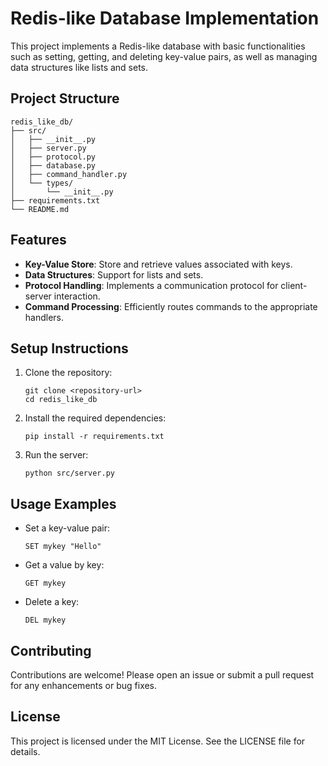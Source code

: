 # Redis-like Database Implementation

This project implements a Redis-like database with basic functionalities such as setting, getting, and deleting key-value pairs, as well as managing data structures like lists and sets.

## Project Structure

```
redis_like_db/
├── src/
│   ├── __init__.py
│   ├── server.py
│   ├── protocol.py
│   ├── database.py
│   ├── command_handler.py
│   └── types/
│       └── __init__.py
├── requirements.txt
└── README.md
```

## Features

- **Key-Value Store**: Store and retrieve values associated with keys.
- **Data Structures**: Support for lists and sets.
- **Protocol Handling**: Implements a communication protocol for client-server interaction.
- **Command Processing**: Efficiently routes commands to the appropriate handlers.

## Setup Instructions

1. Clone the repository:
   ```
   git clone <repository-url>
   cd redis_like_db
   ```

2. Install the required dependencies:
   ```
   pip install -r requirements.txt
   ```

3. Run the server:
   ```
   python src/server.py
   ```

## Usage Examples

- Set a key-value pair:
  ```
  SET mykey "Hello"
  ```

- Get a value by key:
  ```
  GET mykey
  ```

- Delete a key:
  ```
  DEL mykey
  ```

## Contributing

Contributions are welcome! Please open an issue or submit a pull request for any enhancements or bug fixes.

## License

This project is licensed under the MIT License. See the LICENSE file for details.
